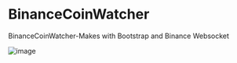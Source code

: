 # BinanceCoinWatcher
BinanceCoinWatcher-Makes with Bootstrap and Binance Websocket

![image](https://user-images.githubusercontent.com/49157897/162574635-1ee29c9d-9d6f-441e-a3b2-0a5e4f66388b.png)

